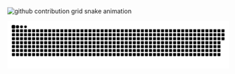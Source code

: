 <picture align="center">
  <source media="(prefers-color-scheme: dark)" srcset="https://raw.githubusercontent.com/rafaelsmoreira-dev/rafaelsmoreira-dev/output/github-contribution-grid-snake-dark.svg">
  <source media="(prefers-color-scheme: light)" srcset="https://raw.githubusercontent.com/rafaelsmoreira-dev/rafaelsmoreira-dev/output/github-contribution-grid-snake-dark.svg">
  <img align="center" alt="github contribution grid snake animation" src="https://raw.githubusercontent.com/rafaelsmoreira-dev/rafaelsmoreira-dev/output/github-contribution-grid-snake.svg">
</picture>

![snake gif](https://github.com/rafaelsmoreira-dev/BuZz/blob/output/github-contribution-grid-snake.svg)
